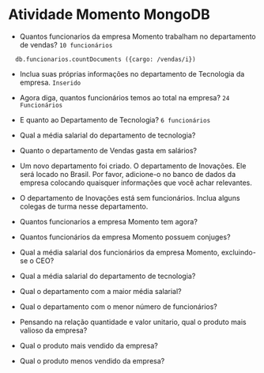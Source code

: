 # Atividade Momento MongoDB

* Quantos funcionarios da empresa Momento trabalham no departamento de vendas? ```10 funcionários```
```
  db.funcionarios.countDocuments ({cargo: /vendas/i})
```

* Inclua suas próprias informações no departamento de Tecnologia da empresa. ```Inserido ```

* Agora diga, quantos funcionários temos ao total na empresa? ```24 Funcionários```

* E quanto ao Departamento de Tecnologia? ```6 funcionários```

* Qual a média salarial do departamento de tecnologia?

* Quanto o departamento de Vendas gasta em salários?

* Um novo departamento foi criado. O departamento de Inovações. 
Ele será locado no Brasil. Por favor, adicione-o no banco de dados da empresa colocando quaisquer informações que você achar relevantes.

* O departamento de Inovações está sem funcionários. Inclua alguns colegas de turma nesse departamento.  

* Quantos funcionarios a empresa Momento tem agora?

* Quantos funcionários da empresa Momento possuem conjuges?

* Qual a média salarial dos funcionários da empresa Momento, excluindo-se o CEO?

* Qual a média salarial do departamento de tecnologia? 

* Qual o departamento com a maior média salarial?

* Qual o departamento com o menor número de funcionários?

* Pensando na relação quantidade e valor unitario, qual o produto mais valioso da empresa?

* Qual o produto mais vendido da empresa?

* Qual o produto menos vendido da empresa?
